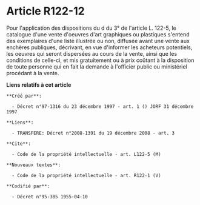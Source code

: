 # Article R122-12

Pour l'application des dispositions du d du 3° de l'article L. 122-5, le catalogue d'une vente d'oeuvres d'art graphiques ou
plastiques s'entend des exemplaires d'une liste illustrée ou non, diffusée avant une vente aux enchères publiques, décrivant,
en vue d'informer les acheteurs potentiels, les oeuvres qui seront dispersées au cours de la vente, ainsi que les conditions
de celle-ci, et mis gratuitement ou à prix coûtant à la disposition de toute personne qui en fait la demande à l'officier
public ou ministériel procédant à la vente.

**Liens relatifs à cet article**

	**Créé par**:

	  - Décret n°97-1316 du 23 décembre 1997 - art. 1 () JORF 31 décembre 1997

	**Liens**:

	  - TRANSFERE: Décret n°2008-1391 du 19 décembre 2008 - art. 3

	**Cite**:

	  - Code de la propriété intellectuelle - art. L122-5 (M)

	**Nouveaux textes**:

	  - Code de la propriété intellectuelle - art. R122-1 (V)

	**Codifié par**:

	  - Décret n°95-385 1955-04-10
